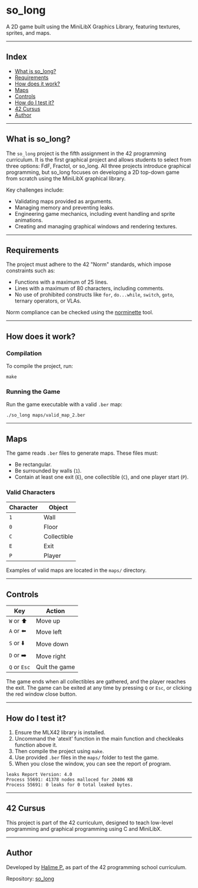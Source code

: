 # so_long

A 2D game built using the MiniLibX Graphics Library, featuring textures, sprites, and maps.

---

## Index
- [What is so_long?](#what-is-so_long)
- [Requirements](#requirements)
- [How does it work?](#how-does-it-work)
- [Maps](#maps)
- [Controls](#controls)
- [How do I test it?](#how-do-i-test-it)
- [42 Cursus](#42-cursus)
- [Author](#author)

---

## What is so_long?

The `so_long` project is the fifth assignment in the 42 programming curriculum. It is the first graphical project and allows students to select from three options: FdF, Fractol, or so_long. All three projects introduce graphical programming, but so_long focuses on developing a 2D top-down game from scratch using the MiniLibX graphical library.

Key challenges include:
- Validating maps provided as arguments.
- Managing memory and preventing leaks.
- Engineering game mechanics, including event handling and sprite animations.
- Creating and managing graphical windows and rendering textures.

---

## Requirements

The project must adhere to the 42 "Norm" standards, which impose constraints such as:
- Functions with a maximum of 25 lines.
- Lines with a maximum of 80 characters, including comments.
- No use of prohibited constructs like `for`, `do...while`, `switch`, `goto`, ternary operators, or VLAs.

Norm compliance can be checked using the [norminette](https://github.com/42School/norminette) tool.

---

## How does it work?

### Compilation

To compile the project, run:
```
make
```

### Running the Game

Run the game executable with a valid `.ber` map:
```
./so_long maps/valid_map_2.ber
```

---

## Maps

The game reads `.ber` files to generate maps. These files must:
- Be rectangular.
- Be surrounded by walls (`1`).
- Contain at least one exit (`E`), one collectible (`C`), and one player start (`P`).

### Valid Characters

| Character | Object       |
|-----------|--------------|
| `1`       | Wall         |
| `0`       | Floor        |
| `C`       | Collectible  |
| `E`       | Exit         |
| `P`       | Player       |


Examples of valid maps are located in the `maps/` directory.

---

## Controls

| Key          | Action             |
|--------------|--------------------|
| `W` or ⬆️    | Move up           |
| `A` or ⬅️    | Move left         |
| `S` or ⬇️    | Move down         |
| `D` or ➡️    | Move right        |
| `Q` or `Esc` | Quit the game     |

The game ends when all collectibles are gathered, and the player reaches the exit. The game can be exited at any time by pressing `Q` or `Esc`, or clicking the red window close button.

---

## How do I test it?

1. Ensure the MLX42 library is installed.
2. Uncommand the 'atexit' function in the main function and checkleaks function above it.
2. Then compile the project using `make`.
3. Use provided `.ber` files in the `maps/` folder to test the game.
4. When you close the window, you can see the report of program.

```
leaks Report Version: 4.0
Process 55691: 41378 nodes malloced for 20406 KB
Process 55691: 0 leaks for 0 total leaked bytes.
```
---

## 42 Cursus

This project is part of the 42 curriculum, designed to teach low-level programming and graphical programming using C and MiniLibX.

---

## Author

Developed by [Halime P.](https://github.com/phlvnhalime) as part of the 42 programming school curriculum.

Repository: [so_long](https://github.com/phlvnhalime/so_long)

